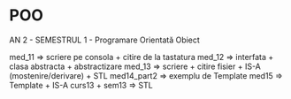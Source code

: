 # POO
AN 2 - SEMESTRUL 1 - Programare Orientată Obiect 

med_11 => scriere pe consola + citire de la tastatura 
med_12 => interfata + clasa abstracta + abstractizare 
med_13 => scriere + citire fisier + IS-A (mostenire/derivare) + STL
med14_part2 => exemplu de Template 
med15 => Template + IS-A
curs13 + sem13 => STL
